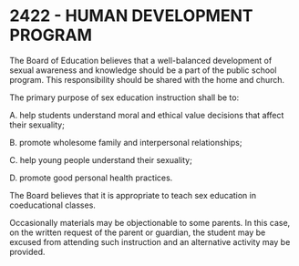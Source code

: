 2422 - HUMAN DEVELOPMENT PROGRAM
================================

The Board of Education believes that a well-balanced development of
sexual awareness and knowledge should be a part of the public school
program. This responsibility should be shared with the home and church.

The primary purpose of sex education instruction shall be to:

A. help students understand moral and ethical value decisions that
affect their sexuality;

B. promote wholesome family and interpersonal relationships;

C. help young people understand their sexuality;

D. promote good personal health practices.

The Board believes that it is appropriate to teach sex education in
coeducational classes.

Occasionally materials may be objectionable to some parents. In this
case, on the written request of the parent or guardian, the student may
be excused from attending such instruction and an alternative activity
may be provided.
